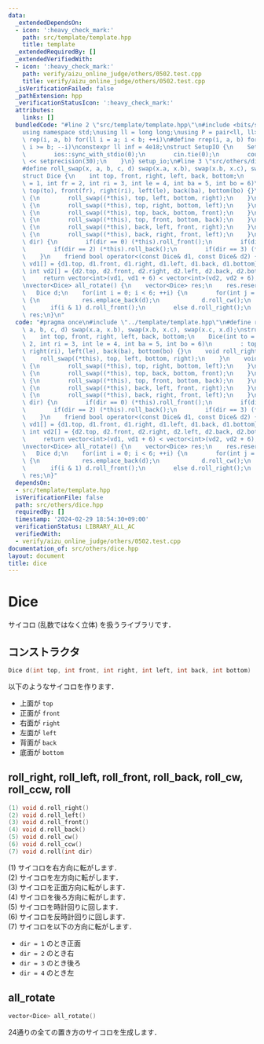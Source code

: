 ```yaml
---
data:
  _extendedDependsOn:
  - icon: ':heavy_check_mark:'
    path: src/template/template.hpp
    title: template
  _extendedRequiredBy: []
  _extendedVerifiedWith:
  - icon: ':heavy_check_mark:'
    path: verify/aizu_online_judge/others/0502.test.cpp
    title: verify/aizu_online_judge/others/0502.test.cpp
  _isVerificationFailed: false
  _pathExtension: hpp
  _verificationStatusIcon: ':heavy_check_mark:'
  attributes:
    links: []
  bundledCode: "#line 2 \"src/template/template.hpp\"\n#include <bits/stdc++.h>\n\
    using namespace std;\nusing ll = long long;\nusing P = pair<ll, ll>;\n#define\
    \ rep(i, a, b) for(ll i = a; i < b; ++i)\n#define rrep(i, a, b) for(ll i = a;\
    \ i >= b; --i)\nconstexpr ll inf = 4e18;\nstruct SetupIO {\n    SetupIO() {\n\
    \        ios::sync_with_stdio(0);\n        cin.tie(0);\n        cout << fixed\
    \ << setprecision(30);\n    }\n} setup_io;\n#line 3 \"src/others/dice.hpp\"\n\
    #define roll_swap(x, a, b, c, d) swap(x.a, x.b), swap(x.b, x.c), swap(x.c, x.d);\n\
    struct Dice {\n    int top, front, right, left, back, bottom;\n    Dice(int to\
    \ = 1, int fr = 2, int ri = 3, int le = 4, int ba = 5, int bo = 6)\n        :\
    \ top(to), front(fr), right(ri), left(le), back(ba), bottom(bo) {}\n    void roll_right()\
    \ {\n        roll_swap((*this), top, left, bottom, right);\n    }\n    void roll_left()\
    \ {\n        roll_swap((*this), top, right, bottom, left);\n    }\n    void roll_front()\
    \ {\n        roll_swap((*this), top, back, bottom, front);\n    }\n    void roll_back()\
    \ {\n        roll_swap((*this), top, front, bottom, back);\n    }\n    void roll_cw()\
    \ {\n        roll_swap((*this), back, left, front, right);\n    }\n    void roll_ccw()\
    \ {\n        roll_swap((*this), back, right, front, left);\n    }\n    void roll(int\
    \ dir) {\n        if(dir == 0) (*this).roll_front();\n        if(dir == 1) (*this).roll_right();\n\
    \        if(dir == 2) (*this).roll_back();\n        if(dir == 3) (*this).roll_left();\n\
    \    }\n    friend bool operator<(const Dice& d1, const Dice& d2) {\n        int\
    \ vd1[] = {d1.top, d1.front, d1.right, d1.left, d1.back, d1.bottom};\n       \
    \ int vd2[] = {d2.top, d2.front, d2.right, d2.left, d2.back, d2.bottom};\n   \
    \     return vector<int>(vd1, vd1 + 6) < vector<int>(vd2, vd2 + 6);\n    }\n};\n\
    \nvector<Dice> all_rotate() {\n    vector<Dice> res;\n    res.reserve(24);\n \
    \   Dice d;\n    for(int i = 0; i < 6; ++i) {\n        for(int j = 0; j < 4; ++j)\
    \ {\n            res.emplace_back(d);\n            d.roll_cw();\n        }\n \
    \       if(i & 1) d.roll_front();\n        else d.roll_right();\n    }\n    return\
    \ res;\n}\n"
  code: "#pragma once\n#include \"../template/template.hpp\"\n#define roll_swap(x,\
    \ a, b, c, d) swap(x.a, x.b), swap(x.b, x.c), swap(x.c, x.d);\nstruct Dice {\n\
    \    int top, front, right, left, back, bottom;\n    Dice(int to = 1, int fr =\
    \ 2, int ri = 3, int le = 4, int ba = 5, int bo = 6)\n        : top(to), front(fr),\
    \ right(ri), left(le), back(ba), bottom(bo) {}\n    void roll_right() {\n    \
    \    roll_swap((*this), top, left, bottom, right);\n    }\n    void roll_left()\
    \ {\n        roll_swap((*this), top, right, bottom, left);\n    }\n    void roll_front()\
    \ {\n        roll_swap((*this), top, back, bottom, front);\n    }\n    void roll_back()\
    \ {\n        roll_swap((*this), top, front, bottom, back);\n    }\n    void roll_cw()\
    \ {\n        roll_swap((*this), back, left, front, right);\n    }\n    void roll_ccw()\
    \ {\n        roll_swap((*this), back, right, front, left);\n    }\n    void roll(int\
    \ dir) {\n        if(dir == 0) (*this).roll_front();\n        if(dir == 1) (*this).roll_right();\n\
    \        if(dir == 2) (*this).roll_back();\n        if(dir == 3) (*this).roll_left();\n\
    \    }\n    friend bool operator<(const Dice& d1, const Dice& d2) {\n        int\
    \ vd1[] = {d1.top, d1.front, d1.right, d1.left, d1.back, d1.bottom};\n       \
    \ int vd2[] = {d2.top, d2.front, d2.right, d2.left, d2.back, d2.bottom};\n   \
    \     return vector<int>(vd1, vd1 + 6) < vector<int>(vd2, vd2 + 6);\n    }\n};\n\
    \nvector<Dice> all_rotate() {\n    vector<Dice> res;\n    res.reserve(24);\n \
    \   Dice d;\n    for(int i = 0; i < 6; ++i) {\n        for(int j = 0; j < 4; ++j)\
    \ {\n            res.emplace_back(d);\n            d.roll_cw();\n        }\n \
    \       if(i & 1) d.roll_front();\n        else d.roll_right();\n    }\n    return\
    \ res;\n}"
  dependsOn:
  - src/template/template.hpp
  isVerificationFile: false
  path: src/others/dice.hpp
  requiredBy: []
  timestamp: '2024-02-29 18:54:30+09:00'
  verificationStatus: LIBRARY_ALL_AC
  verifiedWith:
  - verify/aizu_online_judge/others/0502.test.cpp
documentation_of: src/others/dice.hpp
layout: document
title: dice
---
```


# Dice

サイコロ (乱数ではなく立体) を扱うライブラリです．

## コンストラクタ

```cpp
Dice d(int top, int front, int right, int left, int back, int bottom)
```

以下のようなサイコロを作ります．
- 上面が `top`
- 正面が `front`
- 右面が `right`
- 左面が `left`
- 背面が `back`
- 底面が `bottom`

## roll_right, roll_left, roll_front, roll_back, roll_cw, roll_ccw, roll

```cpp
(1) void d.roll_right()
(2) void d.roll_left()
(3) void d.roll_front()
(4) void d.roll_back()
(5) void d.roll_cw()
(6) void d.roll_ccw()
(7) void d.roll(int dir)
```

(1) サイコロを右方向に転がします．<br>
(2) サイコロを左方向に転がします．<br>
(3) サイコロを正面方向に転がします．<br>
(4) サイコロを後ろ方向に転がします．<br>
(5) サイコロを時計回りに回します．<br>
(6) サイコロを反時計回りに回します．<br>
(7) サイコロを以下の方向に転がします．<br>
- `dir = 1` のとき正面
- `dir = 2` のとき右
- `dir = 3` のとき後ろ
- `dir = 4` のとき左

## all_rotate

```cpp
vector<Dice> all_rotate()
```

24通りの全ての置き方のサイコロを生成します．